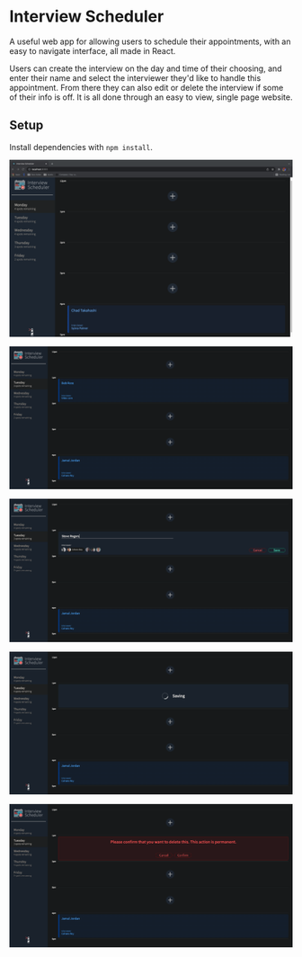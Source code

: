 # Interview Scheduler

A useful web app for allowing users to schedule their appointments, with an easy to navigate interface, all made in React. 

Users can create the interview on the day and time of their choosing, and enter their name and select the interviewer they'd like to handle this appointment. From there they can also edit or delete the interview if some of their info is off. It is all done through an easy to view, single page website.

## Setup

Install dependencies with `npm install`.

![The default page](https://github.com/koogler/scheduler/blob/master/docs/1Standardpage.png?raw=true)

![Making an appointment](https://github.com/koogler/scheduler/blob/master/docs/2MadeAppointment.png?raw=true)

![Editing an appointment](https://github.com/koogler/scheduler/blob/master/docs/3EditAppointment.png?raw=true)

![Saving progress](https://github.com/koogler/scheduler/blob/master/docs/4SavingProgress.png?raw=true)

![Delete confimation](https://github.com/koogler/scheduler/blob/master/docs/5DeleteConfirm.png?raw=true)